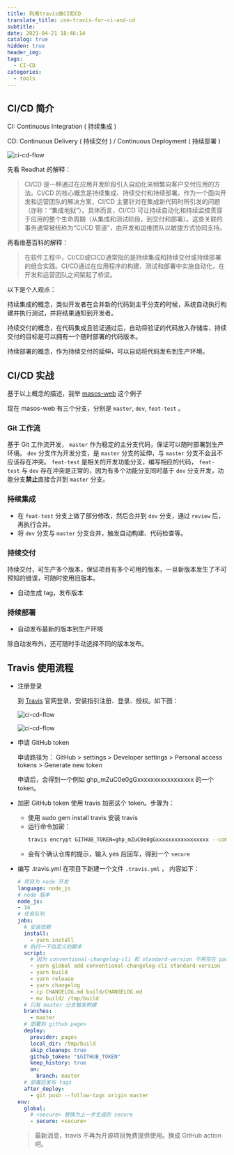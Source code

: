 ```yaml
---
title: 利用travis做CI和CD
translate_title: use-travis-for-ci-and-cd
subtitle: 
date: 2021-04-21 18:46:14
catalog: true
hidden: true
header_img:
tags:
  - CI-CD
categories:
  - tools
---
```


## CI/CD 简介
CI: Continuous Integration ( 持续集成 )

CD: Continuous Delivery ( 持续交付 ) / Continuous Deployment ( 持续部署 )

![ci-cd-flow](/img/blog_img/ci-cd-flow.png)

先看 Readhat 的解释：
>CI/CD 是一种通过在应用开发阶段引入自动化来频繁向客户交付应用的方法。CI/CD 的核心概念是持续集成、持续交付和持续部署。作为一个面向开发和运营团队的解决方案，CI/CD 主要针对在集成新代码时所引发的问题（亦称：“集成地狱”）。具体而言，CI/CD 可让持续自动化和持续监控贯穿于应用的整个生命周期（从集成和测试阶段，到交付和部署）。这些关联的事务通常被统称为“CI/CD 管道”，由开发和运维团队以敏捷方式协同支持。

再看维基百科的解释：

> 在软件工程中，CI/CD或CICD通常指的是持续集成和持续交付或持续部署的组合实践。CI/CD通过在应用程序的构建、测试和部署中实施自动化，在开发和运营团队之间架起了桥梁。

以下是个人观点：

持续集成的概念，类似开发者在合并新的代码到主干分支的时候，系统自动执行构建并执行测试，并将结果通知到开发者。

持续交付的概念，在代码集成且验证通过后，自动将验证的代码放入存储库，持续交付的目标是可以拥有一个随时部署的代码版本。

持续部署的概念，作为持续交付的延伸，可以自动将代码发布到生产环境。

## CI/CD 实战

基于以上概念的描述，我举 [masos-web](https://github.com/kavience/masos-web) 这个例子

现在 masos-web 有三个分支，分别是 `master`, `dev`, `feat-test` 。

### Git 工作流
基于 Git 工作流开发， `master` 作为稳定的主分支代码，保证可以随时部署到生产环境。 `dev` 分支作为开发分支，是 `master` 分支的延伸，与 `master` 分支不会且不应该存在冲突。 `feat-test` 是相关的开发功能分支，编写相应的代码， `feat-test` 与 `dev` 存在冲突是正常的，因为有多个功能分支同时基于 `dev` 分支开发，功能分支**禁止**直接合并到 `master` 分支。

### 持续集成

- 在 `feat-test` 分支上做了部分修改，然后合并到 `dev` 分支，通过 `review` 后，再执行合并。
- 将 `dev` 分支与 `master` 分支合并，触发自动构建、代码检查等。

### 持续交付
持续交付，可生产多个版本，保证项目有多个可用的版本，一旦新版本发生了不可预知的错误，可随时使用旧版本。

- 自动生成 tag，发布版本

### 持续部署
- 自动发布最新的版本到生产环境

除自动发布外，还可随时手动选择不同的版本发布。


## Travis 使用流程

- 注册登录
  
  到 [Travis](https://travis-ci.com/) 官网登录，安装指引注册、登录、授权。如下图：

  ![ci-cd-flow](/img/blog_img/travis1.png)

  ![ci-cd-flow](/img/blog_img/travis2.png)

- 申请 GitHub token 

  申请路径为： GitHub > settings > Developer settings > Personal access tokens > Generate new token

  申请后，会得到一个例如 ghp_mZuC0e0gGxxxxxxxxxxxxxxxxx 的一个 token。
  
- 加密 GitHub token
  使用 travis 加密这个 token。步骤为：
  - 使用 sudo gem install travis 安装 travis
  - 运行命令加密：
    ```bash   
    travis encrypt GITHUB_TOKEN=ghp_mZuC0e0gGxxxxxxxxxxxxxxxxx --com
    ```
  - 会有个确认仓库的提示，输入 yes 后回车，得到一个 `secure`

- 编写 .travis.yml 
在项目下新建一个文件 `.travis.yml` ， 内容如下：
  ```yml
  # 项目为 node 开发
  language: node_js
  # node 版本
  node_js:
  - 14
  # 任务队列 
  jobs: 
    # 安装依赖
    install:
      - yarn install
    # 执行一下自定义的脚本
    script:
      # 因为 conventional-changelog-cli 和 standard-version 不用写在 package.json ，而是采用全局安装的方式
      - yarn global add conventional-changelog-cli standard-version
      - yarn build
      - yarn release
      - yarn changelog
      - cp CHANGELOG.md build/CHANGELOG.md
      - mv build/ /tmp/build
    # 只有 master 分支触发构建
    branches:
      - master
    # 部署到 github pages
    deploy:
      provider: pages
      local_dir: /tmp/build
      skip_cleanup: true
      github_token: "$GITHUB_TOKEN"
      keep_history: true
      on:
        branch: master
    # 部署后发布 tags
    after_deploy:
      - git push --follow-tags origin master
  env:
    global:
      # <secure> 替换为上一步生成的 secure
      - secure: <secure>
  ```

  > 最新消息，travis 不再为开源项目免费提供使用。换成 GitHub action 吧。